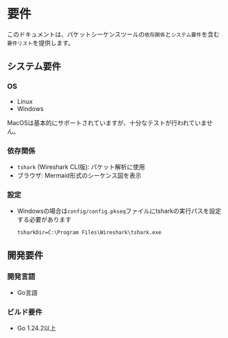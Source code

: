 # 要件
このドキュメントは、パケットシーケンスツールの`依存関係`と`システム要件`を含む`要件リスト`を提供します。

## システム要件

### OS
- Linux
- Windows

MacOSは基本的にサポートされていますが、十分なテストが行われていません。

### 依存関係
- `tshark` (Wireshark CLI版): パケット解析に使用
- ブラウザ: Mermaid形式のシーケンス図を表示

### 設定
- Windowsの場合は`config/config.pkseq`ファイルにtsharkの実行パスを設定する必要があります
  ```
  tsharkDir=C:\Program Files\Wireshark\tshark.exe
  ```

## 開発要件

### 開発言語
- Go言語

### ビルド要件
- Go 1.24.2以上
